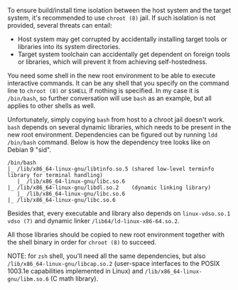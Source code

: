 To ensure build/install time isolation between the host system and the target system, it's recommended to use `chroot (8)` jail.
If such isolation is not provided, several threats can entail:

- Host system may get corrupted by accidentally installing target tools or libraries into its system directories.
- Target system toolchain can accidentally get dependent on foreign tools or libraries, which will prevent it from achieving self-hostedness.

You need some shell in the new root environment to be able to execute interactive commands. It can be any shell that you specify on the command line to `chroot (8)` or `$SHELL` if nothing is specified. In my case it is `/bin/bash`, so further conversation will use `bash` as an example, but all applies to other shells as well.

Unfortunately, simply copying `bash` from host to a chroot jail doesn't work.
`bash` depends on several dynamic libraries, which needs to be present in the new root environment.
Dependencies can be figured out by running `ldd /bin/bash` command.
Below is how the dependency tree looks like on Debian 9 "sid".

```
/bin/bash
|_ /lib/x86_64-linux-gnu/libtinfo.so.5 (shared low-level terminfo library for terminal handling)
   |_ /lib/x86_64-linux-gnu/libc.so.6
|_ /lib/x86_64-linux-gnu/libdl.so.2    (dynamic linking library)
   |_ /lib/x86_64-linux-gnu/libc.so.6
|_ /lib/x86_64-linux-gnu/libc.so.6
```

Besides that, every executable and library also depends on `linux-vdso.so.1` `vdso (7)` and dynamic linker `/lib64/ld-linux-x86-64.so.2`.

All those libraries should be copied to new root environment together with the shell binary in order for `chroot (8)` to succeed.

NOTE: for `zsh` shell, you'll need all the same dependencies, but also `/lib/x86_64-linux-gnu/libcap.so.2` (user-space interfaces to the POSIX 1003.1e capabilities implemented in Linux) and `/lib/x86_64-linux-gnu/libm.so.6` (C math library).
